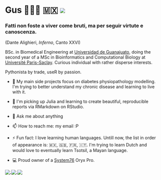 

# Gus 👨🏻‍💻 🇲🇽  ![](https://enqg5nb3906uo6j.m.pipedream.net)

### Fatti non foste a viver come bruti, ma per seguir virtute e canoscenza.
(Dante Alighieri, _Inferno_, Canto XXVI)

BSc. in Biomedical Engineering at [Universidad de Guanajuato](https://www.ugto.mx/), doing the second year of a MSc in Bioinformatics and Computational Biology at  [Université Paris-Saclay](https://www.universite-paris-saclay.fr/en). Curious individual with rather disperse interests.


Pythonista by trade, useR by passion.


- 🔭 My main side projects focus on diabetes physiopathology modelling. I'm trying to better understand my chronic disease and learning to live with it.

- 🌱 I'm picking up Julia and learning to create beautiful, reproducible reports via RMarkdown on RStudio.

- 💬 Ask me about anything 

- 📫 How to reach me: my email :P

- ⚡ Fun fact: I love learning human languages. Untill now, the list in order of appearance is: 🇲🇽, :uk:, :fr:, :it:. I'm trying to learn Dutch and would love to eventually learn Tsotsil, a Mayan language.

- :computer: Proud owner of a [System76](https://system76.com/) Oryx Pro.


<!--
**gmagannaDevelop/gmagannaDevelop** is a ✨ _special_ ✨ repository because its `README.md` (this file) appears on your GitHub profile.
œæ œæ œæ


_The regulation of gene expression is thus, the dynamic link between the quasi static information contained
in the genome and the vast array of internal metabolic states derived from external stimuli._

Here are some ideas to get you started:

- 🔭 I’m currently working on ...
- 🌱 I’m currently learning ...
- 👯 I’m looking to collaborate on ...
- 🤔 I’m looking for help with ...
- 💬 Ask me about ...
- 📫 How to reach me: ...
- 😄 Pronouns: ...
- ⚡ Fun fact: ...
-->





<a href="#">
  <img align="center" src="https://github-readme-stats.vercel.app/api?username=gmagannaDevelop&theme=dark&show_icons=true&count_private=true&hide_border=true" />
</a>
<a href="#">
  <img align="center" src="https://github-readme-stats.vercel.app/api/top-langs/?username=gmagannaDevelop&theme=dark&show_icons=true&count_private=true&hide_border=true&langs_count=6&hide=html&layout=compact&exclude_repo=msa-mod,cowsay-files,gmagannaDevelop.github.io" />
</a>

<a href="#">
  <img align="center" src="https://github-profile-summary-cards.vercel.app/api/cards/profile-details?username=gmagannaDevelop&theme=solarized_dark" />
</a>

